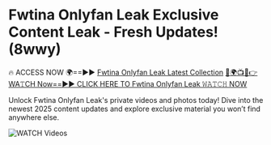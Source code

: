 # Fwtina Onlyfan Leak Exclusive Content Leak - Fresh Updates! (8wwy)

🔥 ACCESS NOW 🌍==►► <a href="https://tinyurl.com/3fjeunct" rel="nofollow">Fwtina Onlyfan Leak Latest Collection</a></h3>
[🔴🌍📺📱👉WA𝚃CH Now==►► CLICK HERE TO Fwtina Onlyfan Leak 𝚆𝙰𝚃𝙲𝙷 NOW](https://tinyurl.com/3fjeunct)

Unlock Fwtina Onlyfan Leak's private videos and photos today! Dive into the newest 2025 content updates and explore exclusive material you won’t find anywhere else.


<a href="https://tinyurl.com/3fjeunct" rel="nofollow" data-target="animated-image.originalLink"><img src="https://camo.githubusercontent.com/8a4f000d20f83aca3bf7ec5f350d767afa0574a8a352519fd8cfa583a6f93a33/68747470733a2f2f692e696d6775722e636f6d2f644a486b345a712e676966" alt="WATCH Videos" data-canonical-src="https://i.imgur.com/dJHk4Zq.gif" style="max-width: 100%; display: inline-block;" data-target="animated-image.originalImage"></a>
